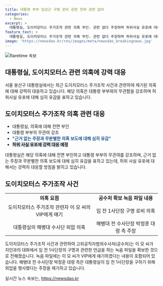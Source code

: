 ```yaml
---
title: 대통령 부부 임성근 구명 로비 관련 전혀 관련 없어
categories:
  - News
excerpt: >
  대통령실, 도이치모터스 주가조작 관련 의혹 부인. 관련 없다 주장하며 허위사실 유포에 대해 강력 대응 약속. 고위공직자범죄수사처는 주가조작 사건 관련 인물의 녹취록 확보. 의혹과 외압 주장에 대한 대응 강화.
feature_text: >
  대통령실, 도이치모터스 주가조작 관련 의혹 부인. 관련 없다 주장하며 허위사실 유포에 대해 강력 대응 약속. 고위공직자범죄수사처는 주가조작 사건 관련 인물의 녹취록 확보. 의혹과 외압 주장에 대한 대응 강화.
image: 'https://newsdao.kr/res/images/meta/newsdao_breakingnews.jpg'
---
```


<p><img src="https://newsdao.kr/res/images/meta/newsdao_breakingnews.jpg" alt="flaretime 속보" /></p>

<h2>대통령실, 도이치모터스 관련 의혹에 강력 대응</h2>

<p data-ke-size="size16">서울 용산구 대통령실에서는 최근 도이치모터스 주가조작 사건과 관련하여 제기된 의혹에 대해 강력히 대응하고 있습니다. 해당 의혹은 대통령 부부와의 무관함을 강조하며 허위사실 유포에 대해 심히 유감을 표하고 있습니다.</p>

<h2 data-ke-size="size26">도이치모터스 주가조작 의혹 관련 대응</h2>

<ul>
  <li>대통령실, 의혹에 대해 전면 부인</li>
  <li>대통령 부부의 무관여 강조</li>
  <li><b><span style="color: #1a5490;">"근거 없는 주장과 무분별한 의혹 보도에 대해 심히 유감"</span></b></li>
  <li><b><span style="background-color: #21538527;">허위 사실 유포에 강력 대응 예정</span></b></li>
</ul>

<p data-ke-size="size16">대통령실은 해당 의혹에 대해 전면 부인하고 대통령 부부의 무관여를 강조하며, 근거 없는 주장과 무분별한 의혹 보도에 대해 심히 유감을 표하고 있는데, 허위 사실 유포에 대해서는 강력히 대응할 방침을 밝히고 있습니다.</p>

<h2 data-ke-size="size26">도이치모터스 주가조작 사건</h2>

<table>
  <tr>
    <td style="text-align: center; height: 17px;"><b>의혹 요점</b></td>
    <td style="text-align: center; height: 17px;"><b>공수처 확보 녹음 파일 내용</b></td>
  </tr>
  <tr>
    <td style="text-align: center; height: 17px;">도이치모터스 주가조작 관련자 이 모 씨의 VIP에게 얘기</td>
    <td style="text-align: center; height: 17px;">임 전 1사단장 구명 로비 의혹</td>
  </tr>
  <tr>
    <td style="text-align: center; height: 17px;">대통령실의 해병대 수사단 외압 의혹</td>
    <td style="text-align: center; height: 17px;">해병대 전 수사단장 박정훈 대령 측 주장</td>
  </tr>
</table>

<p data-ke-size="size16">도이치모터스 주가조작 사건과 관련하여 고위공직자범죄수사처(공수처)는 이 모 씨가 지인과의 대화에서 임 전 1사단장의 구명과 관련한 언급을 하는 녹음 파일을 확보한 것으로 전해졌습니다. 녹음 파일에는 이 모 씨가 VIP에게 얘기하겠다는 내용이 포함되어 있습니다. 해병대 전 수사단장 박정훈 대령 측은 대통령실이 임 전 1사단장을 구하기 위해 외압을 행사했다는 주장을 제기하고 있습니다.</p>
실시간 뉴스 속보는, <a href="https://newsdao.kr" rel="dofollow">https://newsdao.kr</a>


